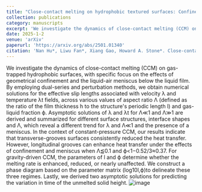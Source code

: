 ```yaml
---
title: "Close-contact melting on hydrophobic textured surfaces: Confinement and meniscus effects"
collection: publications
category: manuscripts
excerpt: 'We investigate the dynamics of close-contact melting (CCM) on gas-trapped hydrophobic surfaces, with specific focus on the effects of geometrical confinement and the liquid-air meniscus below the liquid film.'
date: 2025-1-2
venue: 'arXiv'
paperurl: 'https://arxiv.org/abs/2501.01340'
citation: 'Nan Hu*, Liwu Fan*, Xiang Gao, Howard A. Stone*. Close-contact melting on hydrophobic textured surfaces: Confinement and meniscus effects, arXiv:2501.01340'
---
```


We investigate the dynamics of close-contact melting (CCM) on gas-trapped hydrophobic surfaces, with specific focus on the effects of geometrical confinement and the liquid-air meniscus below the liquid film. By employing dual-series and perturbation methods, we obtain numerical solutions for the effective slip lengths associated with velocity λ and temperature λt fields, across various values of aspect ratio Λ (defined as the ratio of the film thickness h to the structure's periodic length l) and gas-liquid fraction ϕ. Asymptotic solutions of λ and λt for Λ≪1 and Λ≫1 are derived and summarized for different surface structures, interface shapes and Λ, which reveal a different trend for λ and Λ≪1 and the presence of a meniscus. In the context of constant-pressure CCM, our results indicate that transverse-grooves surfaces consistently reduced the heat transfer. However, longitudinal grooves can enhance heat transfer under the effects of confinement and meniscus when Λ⪅0.1 and ϕ<1−0.52/3≈0.37. For gravity-driven CCM, the parameters of l and ϕ determine whether the melting rate is enhanced, reduced, or nearly unaffected. We construct a phase diagram based on the parameter matrix (log10l,ϕ)to delineate these three regimes. Lastly, we derived two asymptotic solutions for predicting the variation in time of the unmelted solid height.
![image](https://github.com/user-attachments/assets/46dea055-ceaa-4a1a-baa3-a0e05574a7ab)


